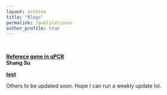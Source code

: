 ```yaml
---
layout: archive
title: "Blogs"
permalink: /publications/
author_profile: true
---
```


<br>

<b>[Referece gene in qPCR](https://sushang-thu.github.io/blogs/2021-05-31)</b><br>
<b>Shang Su</b>

<b>[test](https://sushang-thu.github.io/blogs/enz)</b>

Others to be updated soon. 
Hope I can run a weekly update lol.
